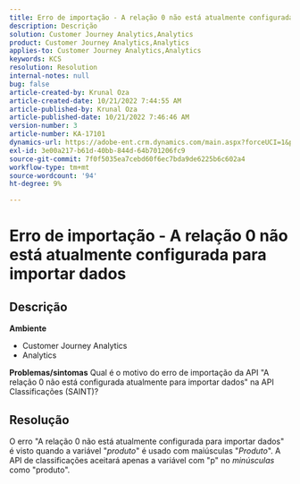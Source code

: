 ```yaml
---
title: Erro de importação - A relação 0 não está atualmente configurada para importar dados
description: Descrição
solution: Customer Journey Analytics,Analytics
product: Customer Journey Analytics,Analytics
applies-to: Customer Journey Analytics,Analytics
keywords: KCS
resolution: Resolution
internal-notes: null
bug: false
article-created-by: Krunal Oza
article-created-date: 10/21/2022 7:44:55 AM
article-published-by: Krunal Oza
article-published-date: 10/21/2022 7:46:46 AM
version-number: 3
article-number: KA-17101
dynamics-url: https://adobe-ent.crm.dynamics.com/main.aspx?forceUCI=1&pagetype=entityrecord&etn=knowledgearticle&id=aca21940-1451-ed11-bba2-0022480867fb
exl-id: 3e00a217-b61d-40bb-844d-64b701206fc9
source-git-commit: 7f0f5035ea7cebd60f6ec7bda9de6225b6c602a4
workflow-type: tm+mt
source-wordcount: '94'
ht-degree: 9%

---
```


# Erro de importação - A relação 0 não está atualmente configurada para importar dados

## Descrição

<b>Ambiente</b>
- Customer Journey Analytics
- Analytics



<b>Problemas/sintomas</b>
Qual é o motivo do erro de importação da API &quot;A relação 0 não está configurada atualmente para importar dados&quot; na API Classificações (SAINT)?


## Resolução


O erro &quot;A relação 0 não está atualmente configurada para importar dados&quot; é visto quando a variável &quot;*produto*&quot; é usado com maiúsculas &quot;*Produto*&quot;. A API de classificações aceitará apenas a variável com &quot;p&quot; no *minúsculas* como &quot;produto&quot;.
